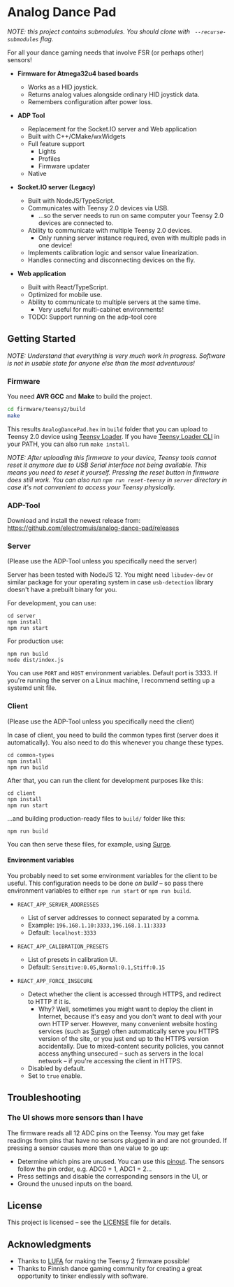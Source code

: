 # Analog Dance Pad

*NOTE: this project contains submodules. You should clone with ` --recurse-submodules` flag.*

For all your dance gaming needs that involve FSR (or perhaps other) sensors!

- **Firmware for Atmega32u4 based boards**
  - Works as a HID joystick.
  - Returns analog values alongside ordinary HID joystick data.
  - Remembers configuration after power loss.
  
- **ADP Tool**  
  - Replacement for the Socket.IO server and Web application
  - Built with C++/CMake/wxWidgets
  - Full feature support
    - Lights
	- Profiles
	- Firmware updater
  - Native

- **Socket.IO server (Legacy)**
  - Built with NodeJS/TypeScript.
  - Communicates with Teensy 2.0 devices via USB.
    - ...so the server needs to run on same computer your Teensy 2.0 devices are connected to.
  - Ability to communicate with multiple Teensy 2.0 devices.
    - Only running server instance required, even with multiple pads in one device!
  - Implements calibration logic and sensor value linearization.
  - Handles connecting and disconnecting devices on the fly.

- **Web application**
  - Built with React/TypeScript.
  - Optimized for mobile use.
  - Ability to communicate to multiple servers at the same time.
    - Very useful for multi-cabinet environments!
  - TODO: Support running on the adp-tool core

## Getting Started

*NOTE: Understand that everything is very much work in progress. Software is not in usable state for anyone else than the most adventurous!*

### Firmware

You need **AVR GCC** and **Make** to build the project.

```bash
cd firmware/teensy2/build
make
```

This results `AnalogDancePad.hex` in `build` folder that you can upload to Teensy 2.0 device using [Teensy Loader](https://www.pjrc.com/teensy/loader.html). If you have [Teensy Loader CLI](https://www.pjrc.com/teensy/loader_cli.html) in your PATH, you can also run `make install`.

*NOTE: After uploading this firmware to your device, Teensy tools cannot reset it anymore due to USB Serial interface not being available. This means you need to reset it yourself. Pressing the reset button in firmware does still work. You can also run `npm run reset-teensy` in `server` directory in case it's not convenient to access your Teensy physically.*

### ADP-Tool

Download and install the newest release from: https://github.com/electromuis/analog-dance-pad/releases

### Server

(Please use the ADP-Tool unless you specifically need the server)

Server has been tested with NodeJS 12. You might need `libudev-dev` or similar package for your operating system in case `usb-detection` library doesn't have a prebuilt binary for you. 

For development, you can use:

```
cd server
npm install
npm run start
```

For production use:

```
npm run build
node dist/index.js
```

You can use `PORT` and `HOST` environment variables. Default port is 3333. If you're running the server on a Linux machine, I recommend setting up a systemd unit file.

### Client

(Please use the ADP-Tool unless you specifically need the client)

In case of client, you need to build the common types first (server does it automatically). You also need to do this whenever you change these types.

```
cd common-types
npm install
npm run build
```

After that, you can run the client for development purposes like this:

```
cd client
npm install
npm run start
```

...and building production-ready files to `build/` folder like this:

```
npm run build
```

You can then serve these files, for example, using [Surge](https://surge.sh/).

#### Environment variables

You probably need to set some environment variables for the client to be useful. This configuration needs to be done *on build* – so pass there environment variables to either `npm run start` or `npm run build`.

- `REACT_APP_SERVER_ADDRESSES`
  - List of server addresses to connect separated by a comma.
  - Example: `196.168.1.10:3333,196.168.1.11:3333`
  - Default: `localhost:3333`

- `REACT_APP_CALIBRATION_PRESETS`
  - List of presets in calibration UI.
  - Default: `Sensitive:0.05,Normal:0.1,Stiff:0.15`

- `REACT_APP_FORCE_INSECURE`
  - Detect whether the client is accessed through HTTPS, and redirect to HTTP if it is.
    - Why? Well, sometimes you might want to deploy the client in Internet, because it's easy and you don't want to deal with your own HTTP server. However, many convenient website hosting services (such as [Surge](https://surge.sh/)) often automatically serve you HTTPS version of the site, or you just end up to the HTTPS version accidentally. Due to mixed-content security policies, you cannot access anything unsecured – such as servers in the local network – if you're accessing the client in HTTPS.
  - Disabled by default.
  - Set to `true` enable.

## Troubleshooting

### The UI shows more sensors than I have

The firmware reads all 12 ADC pins on the Teensy. You may get fake readings from pins that have no sensors plugged in and are not grounded. If pressing a sensor causes more than one value to go up:
  - Determine which pins are unused. You can use this [pinout](https://www.pjrc.com/teensy/card2a.pdf). The sensors follow the pin order, e.g. ADC0 = 1, ADC1 = 2...
  - Press settings and disable the corresponding sensors in the UI, or
  - Ground the unused inputs on the board.

## License

This project is licensed – see the [LICENSE](LICENSE) file for details.

## Acknowledgments

- Thanks to [LUFA](http://www.fourwalledcubicle.com/LUFA.php) for making the Teensy 2 firmware possible!
- Thanks to Finnish dance gaming community for creating a great opportunity to tinker endlessly with software.
